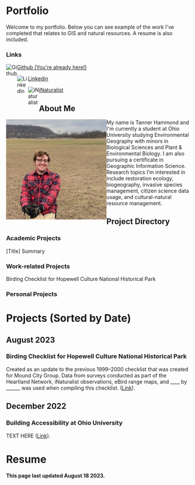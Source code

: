 # Portfolio
Welcome to my portfolio. Below you can see example of the work I've completed that relates to GIS and natural resources. A resume is also included. 

### Links
<img align="left" src="https://github.githubassets.com/images/modules/dashboard/onboarding/gh-desktop.png" alt="Github" width="30"/> [Github (You're already here!)](https://github.com/oxyppgyn/Portfolio/edit/main/README.md)

<img align="left" src="https://upload.wikimedia.org/wikipedia/commons/thumb/c/ca/LinkedIn_logo_initials.png/800px-LinkedIn_logo_initials.png" alt="Linkedin" width="30"/> [Linkedin](https://www.linkedin.com/in/tannerkhfyg/)  

<img align="left" src="https://upload.wikimedia.org/wikipedia/en/7/76/INaturalist_logo.png" alt="iNaturalist" width="30"/> [iNaturalist](https://www.inaturalist.org/people/5752149)

## About Me
<img align="left" src="https://github.com/oxyppgyn/Portfolio/blob/main/Images/Self.png" alt="Me :)" width="275"/>
My name is Tanner Hammond and I'm currently a student at Ohio University studying Environmental Geography with minors in Biological Sciences and Plant & Environmental Biology. I am also pursuing a certificate in Geographic Information Science. Research topics I'm interested in include restoration ecology, biogeography, invasive species management, citizen science data usage, and cultural-natural resource management. 

## Project Directory
### Academic Projects
[Title]
Summary
### Work-related Projects
Birding Checklist for Hopewell Culture National Historical Park

### Personal Projects

# Projects (Sorted by Date)
## August 2023
### Birding Checklist for Hopewell Culture National Historical Park
Created as an update to the previous 1999–2000 checklist that was created for Mound City Group. Data from surveys conducted as part of the Heartland Network, iNaturalist observations, eBird range maps, and ____ by ______ was used when compiling this checklist. ([Link](URL)).
## December 2022
### Building Accessibility at Ohio University
TEXT HERE
([Link](https://github.com/oxyppgyn/Building-Accessibility-OU)).
# Resume





#### This page last updated August 18 2023.
